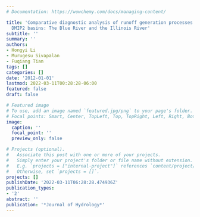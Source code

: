 ```yaml
---
# Documentation: https://wowchemy.com/docs/managing-content/

title: 'Comparative diagnostic analysis of runoff generation processes in Oklahoma
  DMIP2 basins: The Blue River and the Illinois River'
subtitle: ''
summary: ''
authors:
- Hongyi Li
- Murugesu Sivapalan
- Fuqiang Tian
tags: []
categories: []
date: '2012-01-01'
lastmod: 2022-03-11T00:28:28-06:00
featured: false
draft: false

# Featured image
# To use, add an image named `featured.jpg/png` to your page's folder.
# Focal points: Smart, Center, TopLeft, Top, TopRight, Left, Right, BottomLeft, Bottom, BottomRight.
image:
  caption: ''
  focal_point: ''
  preview_only: false

# Projects (optional).
#   Associate this post with one or more of your projects.
#   Simply enter your project's folder or file name without extension.
#   E.g. `projects = ["internal-project"]` references `content/project/deep-learning/index.md`.
#   Otherwise, set `projects = []`.
projects: []
publishDate: '2022-03-11T06:28:28.474936Z'
publication_types:
- '2'
abstract: ''
publication: '*Journal of Hydrology*'
---
```


